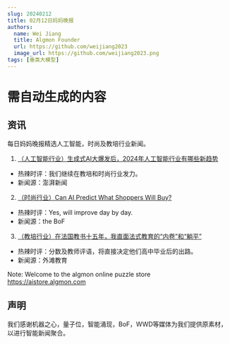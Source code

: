 ```yaml
---
slug: 20240212
title: 02月12日妈妈晚报
authors:
  name: Wei Jiang
  title: Algmon Founder
  url: https://github.com/weijiang2023
  image_url: https://github.com/weijiang2023.png
tags: [垂类大模型]
---
```


# 需自动生成的内容
## 资讯
每日妈妈晚报精选人工智能，时尚及教培行业新闻。

1. [（人工智能行业）生成式AI大爆发后，2024年人工智能行业有哪些新趋势](https://www.thepaper.cn/newsDetail_forward_26328599)
* 热辣时评：我们继续在教培和时尚行业发力。
* 新闻源：澎湃新闻

2. [（时尚行业）Can AI Predict What Shoppers Will Buy?](https://www.businessoffashion.com/articles/technology/can-ai-predict-what-shoppers-will-buy/)
* 热辣时评：Yes, will improve day by day.
* 新闻源：the BoF

3. [（教培行业）在法国教书十五年，我直面法式教育的“内卷”和“躺平”](https://new.qq.com/rain/a/20240211A00OVX00)
* 热辣时评：分数及教师评语，将直接决定他们高中毕业后的出路。
* 新闻源：外滩教育

Note: Welcome to the algmon online puzzle store https://aistore.algmon.com

## 声明

我们感谢机器之心，量子位，智能涌现，BoF，WWD等媒体为我们提供原素材，以进行智能新闻聚合。